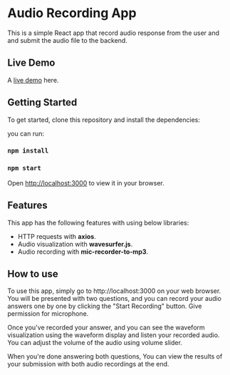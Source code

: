 # Audio Recording App

This is a simple React app that record audio response from the user and and submit the audio file to the backend.

## Live Demo

A [live demo](https://audio-recording-app.netlify.app/ "Optional Title") here.

## Getting Started



To get started, clone this repository and install the dependencies:

you can run:

### `npm install`

### `npm start`

Open [http://localhost:3000](http://localhost:3000) to view it in your browser.

## Features

This app has the following features with using below libraries:

* HTTP requests with **axios**.
* Audio visualization with **wavesurfer.js**.
* Audio recording with **mic-recorder-to-mp3**.



## How to use

To use this app, simply go to http://localhost:3000 on your web browser. You will be presented with two questions, and you can record your audio answers one by one by clicking the "Start Recording" button. Give permission for microphone.

Once you've recorded your answer, and you can see the waveform visualization using the waveform display and listen your recorded audio. You can adjust the volume of the audio using volume slider.

When you're done answering both questions, You can view the results of your submission with both audio recordings at the end.
